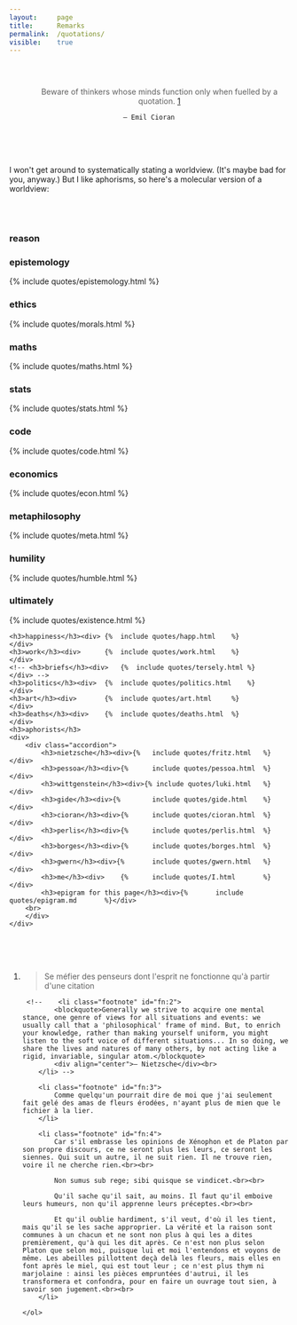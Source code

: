 ```yaml
---
layout: 	page
title: 		Remarks
permalink: 	/quotations/
visible:	true
---
```


<div align="center" style="padding-top: 30px;">
	<blockquote style="border-left: none;">
		Beware of thinkers whose minds function only when fuelled by a quotation. <a href="#fn:1" id="fnref:1">1</a>
	</blockquote>
	
	— Emil Cioran
	
</div><br><br><br>

I won't get around to systematically stating a worldview. (It's maybe bad for you, anyway.) But I like aphorisms, so here's a molecular version of a worldview:

<br><br>


<style>		ul { list-style-type: none; } 	</style>


<div class="accordion">
	<h3>reason</h3>
	<div>
		<div class="accordion">
			<h3>epistemology</h3><div>	{%	include quotes/epistemology.html	%}	</div>
			<h3>ethics</h3><div>		{%	include quotes/morals.html	%}			</div>
			<h3>maths</h3><div>			{%	include quotes/maths.html	%}			</div>
			<h3>stats</h3><div>			{%	include quotes/stats.html	%}			</div>
			<h3>code</h3><div>			{%	include quotes/code.html	%}			</div>
			<h3>economics</h3><div>		{%	include quotes/econ.html	%}			</div>
			<h3>metaphilosophy</h3><div>{%	include quotes/meta.html	%}			</div>
			<h3>humility</h3><div>		{%	include quotes/humble.html	%}			</div>
			<h3>ultimately</h3><div>	{%	include quotes/existence.html	%}		</div>
		</div>
	</div>

	<h3>happiness</h3><div>	{%	include quotes/happ.html	%}			</div>
	<h3>work</h3><div>		{%	include quotes/work.html	%}			</div>
	<!-- <h3>briefs</h3><div>	{%	include quotes/tersely.html	%}			</div> -->
	<h3>politics</h3><div>	{%	include quotes/politics.html	%}		</div>
	<h3>art</h3><div>		{%	include quotes/art.html		%}			</div>
	<h3>deaths</h3><div>	{%	include quotes/deaths.html	%}			</div>
	<h3>aphorists</h3>
	<div>
		<div class="accordion">
			<h3>nietzsche</h3><div>{%	include quotes/fritz.html	%}	</div>
			<h3>pessoa</h3><div>{%		include quotes/pessoa.html	%}	</div>
			<h3>wittgenstein</h3><div>{% include quotes/luki.html	%}	</div>
			<h3>gide</h3><div>{%		include quotes/gide.html	%}	</div>
			<h3>cioran</h3><div>{%		include quotes/cioran.html	%}	</div>
			<h3>perlis</h3><div>{%		include quotes/perlis.html	%}	</div>
			<h3>borges</h3><div>{%		include quotes/borges.html	%}	</div>
			<h3>gwern</h3><div>{%		include quotes/gwern.html	%}	</div>
			<h3>me</h3><div>	{%		include quotes/I.html		%}	</div>
			<h3>epigram for this page</h3><div>{%		include quotes/epigram.md		%}</div>
		<br>	
		</div>
	</div>
</div>

<br><br><br>



<div class="footnotes">
	<ol>
	    <li class="footnote" id="fn:1">
	        <blockquote>Se méfier des penseurs dont l'esprit ne fonctionne qu'à partir d'une citation</blockquote>
	    </li>

	 <!--    <li class="footnote" id="fn:2">
			<blockquote>Generally we strive to acquire one mental stance, one genre of views for all situations and events: we usually call that a 'philosophical' frame of mind. But, to enrich your knowledge, rather than making yourself uniform, you might listen to the soft voice of different situations... In so doing, we share the lives and natures of many others, by not acting like a rigid, invariable, singular atom.</blockquote>
			<div align="center">— Nietzsche</div><br>
		</li> -->

	    <li class="footnote" id="fn:3">
			Comme quelqu'un pourrait dire de moi que j'ai seulement fait gelé des amas de fleurs érodées, n'ayant plus de mien que le fichier à la lier.
		</li>

	    <li class="footnote" id="fn:4">
			Car s'il embrasse les opinions de Xénophon et de Platon par son propre discours, ce ne seront plus les leurs, ce seront les siennes. Qui suit un autre, il ne suit rien. Il ne trouve rien, voire il ne cherche rien.<br><br>

			Non sumus sub rege; sibi quisque se vindicet.<br><br> 

			Qu'il sache qu'il sait, au moins. Il faut qu'il emboive leurs humeurs, non qu'il apprenne leurs préceptes.<br><br>

			Et qu'il oublie hardiment, s'il veut, d'où il les tient, mais qu'il se les sache approprier. La vérité et la raison sont communes à un chacun et ne sont non plus à qui les a dites premièrement, qu'à qui les dit après. Ce n'est non plus selon Platon que selon moi, puisque lui et moi l'entendons et voyons de même. Les abeilles pillottent deçà delà les fleurs, mais elles en font après le miel, qui est tout leur ; ce n'est plus thym ni marjolaine : ainsi les pièces empruntées d'autrui, il les transformera et confondra, pour en faire un ouvrage tout sien, à savoir son jugement.<br><br>
		</li>

	</ol>
</div>
<br>

